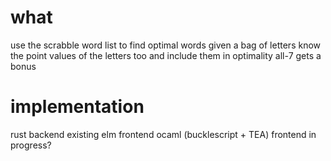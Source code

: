 # what

use the scrabble word list to find optimal words given a bag of letters
know the point values of the letters too and include them in optimality
all-7 gets a bonus

# implementation

rust backend
existing elm frontend
ocaml (bucklescript + TEA) frontend in progress?
